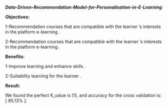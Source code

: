 ***Data-Driven-Recommendation-Model-for-Personalisation-in-E-Learning***


**Objectives:**

1-Recommendation courses that are compatible with the learner ’s interests in the platform e-learning .

2-Recommendation courses that are compatible with the learner ’s interests in the platform e-learning .

**Benefits:**

1-Improve learning and enhance skills .

2-Suitability learning for the learner .

**Result:**

We found the perfect K_value is (1), and accuracy for the cross validation is: 
[ 95.13% ].


